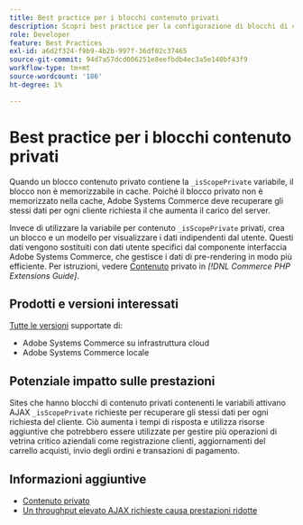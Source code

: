 ```yaml
---
title: Best practice per i blocchi contenuto privati
description: Scopri best practice per la configurazione di blocchi di contenuto privati al fine di ottimizzare le prestazioni della vetrina del negozio.
role: Developer
feature: Best Practices
exl-id: a6d2f324-f9b9-4b2b-997f-36df02c37465
source-git-commit: 94d7a57dcd006251e8eefbdb4ec3a5e140bf43f9
workflow-type: tm+mt
source-wordcount: '186'
ht-degree: 1%

---
```


# Best practice per i blocchi contenuto privati

Quando un blocco contenuto privato contiene la `_isScopePrivate` variabile, il blocco non è memorizzabile in cache. Poiché il blocco privato non è memorizzato nella cache, Adobe Systems Commerce deve recuperare gli stessi dati per ogni cliente richiesta il che aumenta il carico del server.

Invece di utilizzare la variabile per contenuto `_isScopePrivate` privati, crea un blocco e un modello per visualizzare i dati indipendenti dal utente. Questi dati vengono sostituiti con dati utente specifici dal componente interfaccia Adobe Systems Commerce, che gestisce i dati di pre-rendering in modo più efficiente. Per istruzioni, vedere [Contenuto](https://developer.adobe.com/commerce/php/development/cache/page/private-content/) privato in _[!DNL Commerce PHP Extensions Guide]_.

## Prodotti e versioni interessati

[Tutte le versioni](../../../release/versions.md) supportate di:

- Adobe Systems Commerce su infrastruttura cloud
- Adobe Systems Commerce locale

## Potenziale impatto sulle prestazioni

Sites che hanno blocchi di contenuto privati contenenti le variabili attivano AJAX `_isScopePrivate` richieste per recuperare gli stessi dati per ogni richiesta del cliente. Ciò aumenta i tempi di risposta e utilizza risorse aggiuntive che potrebbero essere utilizzate per gestire più operazioni di vetrina critico aziendali come registrazione clienti, aggiornamenti del carrello acquisti, invio degli ordini e transazioni di pagamento.

## Informazioni aggiuntive

- [Contenuto privato](../../../performance/configuration.md#client-side-optimization-settings)
- [Un throughput elevato AJAX richieste causa prestazioni ridotte](https://experienceleague.adobe.com/docs/commerce-knowledge-base/kb/troubleshooting/miscellaneous/high-throughput-ajax-requests-cause-poor-performance.html)

